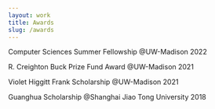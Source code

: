 ```yaml
---
layout: work
title: Awards
slug: /awards
---
```


Computer Sciences Summer Fellowship @UW-Madison 2022
<br />

R. Creighton Buck Prize Fund Award @UW-Madison 2021
<br />

Violet Higgitt Frank Scholarship @UW-Madison 2021
<br />

Guanghua Scholarship @Shanghai Jiao Tong University 2018
<br />

